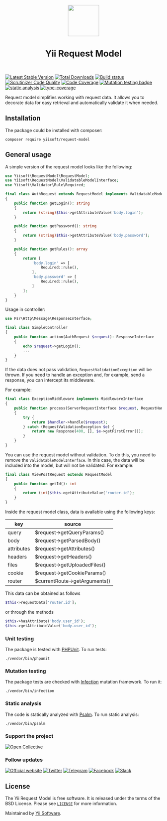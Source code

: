 <p align="center">
    <a href="https://github.com/yiisoft" target="_blank">
        <img src="https://yiisoft.github.io/docs/images/yii_logo.svg" height="100px">
    </a>
    <h1 align="center">Yii Request Model</h1>
    <br>
</p>

[![Latest Stable Version](https://poser.pugx.org/yiisoft/request-model/v/stable.png)](https://packagist.org/packages/yiisoft/request-model)
[![Total Downloads](https://poser.pugx.org/yiisoft/request-model/downloads.png)](https://packagist.org/packages/yiisoft/request-model)
[![Build status](https://github.com/yiisoft/request-model/workflows/build/badge.svg)](https://github.com/yiisoft/request-model/actions?query=workflow%3Abuild)
[![Scrutinizer Code Quality](https://scrutinizer-ci.com/g/yiisoft/request-model/badges/quality-score.png?b=master)](https://scrutinizer-ci.com/g/yiisoft/request-model/?branch=master)
[![Code Coverage](https://scrutinizer-ci.com/g/yiisoft/request-model/badges/coverage.png?b=master)](https://scrutinizer-ci.com/g/yiisoft/request-model/?branch=master)
[![Mutation testing badge](https://img.shields.io/endpoint?style=flat&url=https%3A%2F%2Fbadge-api.stryker-mutator.io%2Fgithub.com%2Fyiisoft%2Frequest-model%2Fmaster)](https://dashboard.stryker-mutator.io/reports/github.com/yiisoft/request-model/master)
[![static analysis](https://github.com/yiisoft/request-model/workflows/static%20analysis/badge.svg)](https://github.com/yiisoft/request-model/actions?query=workflow%3A%22static+analysis%22)
[![type-coverage](https://shepherd.dev/github/yiisoft/request-model/coverage.svg)](https://shepherd.dev/github/yiisoft/request-model)

Request model simplifies working with request data. It allows you to decorate data for easy retrieval and automatically
validate it when needed.

## Installation

The package could be installed with composer:

```
composer require yiisoft/request-model
```

## General usage

A simple version of the request model looks like the following:

```php
use Yiisoft\RequestModel\RequestModel;
use Yiisoft\RequestModel\ValidatableModelInterface;
use Yiisoft\Validator\Rule\Required;

final class AuthRequest extends RequestModel implements ValidatableModelInterface
{
    public function getLogin(): string
    {
        return (string)$this->getAttributeValue('body.login');
    }

    public function getPassword(): string
    {
        return (string)$this->getAttributeValue('body.password');
    }

    public function getRules(): array
    {
        return [
            'body.login' => [
                Required::rule(),
            ],
            'body.password' => [
                Required::rule(),
            ]
        ];
    }
}
```

Usage in controller:

```php
use Psr\Http\Message\ResponseInterface;

final class SimpleController
{
    public function action(AuthRequest $request): ResponseInterface
    {
        echo $request->getLogin();
        ...
    }
}
```

If the data does not pass validation, `RequestValidationException` will be thrown.
If you need to handle an exception and, for example, send a response, you can intercept its middleware.

For example:

```php
final class ExceptionMiddleware implements MiddlewareInterface
{
    public function process(ServerRequestInterface $request, RequestHandlerInterface $handler): ResponseInterface
    {
        try {
            return $handler->handle($request);
        } catch (RequestValidationException $e) {
            return new Response(400, [], $e->getFirstError());
        }
    }
}
```

You can use the request model without validation. To do this, you need to remove the `ValidatableModelInterface`.
In this case, the data will be included into the model, but will not be validated. For example:

```php
final class ViewPostRequest extends RequestModel
{
    public function getId(): int
    {
        return (int)$this->getAttributeValue('router.id');
    }
}
```

Inside the request model class, data is available using the following keys:

| key        | source                       |
| ---------- | ---------------------------- |
| query      | $request->getQueryParams()   |
| body       | $request->getParsedBody()    |
| attributes | $request->getAttributes()    |
| headers    | $request->getHeaders()       |
| files      | $request->getUploadedFiles() |
| cookie     | $request->getCookieParams()  |
| router     | $currentRoute->getArguments() |

This data can be obtained as follows 

```php
$this->requestData['router.id'];
```

or through the methods

```php
$this->hasAttribute('body.user_id');
$this->getAttributeValue('body.user_id');
```



### Unit testing

The package is tested with [PHPUnit](https://phpunit.de/). To run tests:

```shell
./vendor/bin/phpunit
```

### Mutation testing

The package tests are checked with [Infection](https://infection.github.io/) mutation framework. To run it:

```shell
./vendor/bin/infection
```

### Static analysis

The code is statically analyzed with [Psalm](https://psalm.dev/). To run static analysis:

```shell
./vendor/bin/psalm
```

### Support the project

[![Open Collective](https://img.shields.io/badge/Open%20Collective-sponsor-7eadf1?logo=open%20collective&logoColor=7eadf1&labelColor=555555)](https://opencollective.com/yiisoft)

### Follow updates

[![Official website](https://img.shields.io/badge/Powered_by-Yii_Framework-green.svg?style=flat)](https://www.yiiframework.com/)
[![Twitter](https://img.shields.io/badge/twitter-follow-1DA1F2?logo=twitter&logoColor=1DA1F2&labelColor=555555?style=flat)](https://twitter.com/yiiframework)
[![Telegram](https://img.shields.io/badge/telegram-join-1DA1F2?style=flat&logo=telegram)](https://t.me/yii3en)
[![Facebook](https://img.shields.io/badge/facebook-join-1DA1F2?style=flat&logo=facebook&logoColor=ffffff)](https://www.facebook.com/groups/yiitalk)
[![Slack](https://img.shields.io/badge/slack-join-1DA1F2?style=flat&logo=slack)](https://yiiframework.com/go/slack)

## License

The Yii Request Model is free software. It is released under the terms of the BSD License.
Please see [`LICENSE`](./LICENSE.md) for more information.

Maintained by [Yii Software](https://www.yiiframework.com/).
